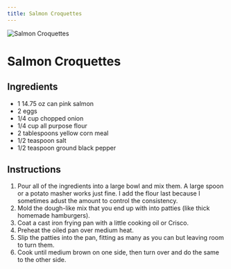 ```yaml
---
title: Salmon Croquettes
---
```


![Salmon Croquettes](https://janoside.github.io/random/images/salmon-croquettes.jpg)

# Salmon Croquettes 

## Ingredients

* 1 14.75 oz can pink salmon
* 2 eggs
* 1/4 cup chopped onion
* 1/4 cup all purpose flour
* 2 tablespoons yellow corn meal
* 1/2 teaspoon salt 
* 1/2 teaspoon ground black pepper

## Instructions

1. Pour all of the ingredients into a large bowl and mix them. A large spoon or a potato masher works just fine. I add the flour last because I sometimes adust the amount to control the consistency.
2. Mold the dough-like mix that you end up with into patties (like thick homemade hamburgers).
3. Coat a cast iron frying pan with a little cooking oil or Crisco.
4. Preheat the oiled pan over medium heat.
5. Slip the patties into the pan, fitting as many as you can but leaving room to turn them.
6. Cook until medium brown on one side, then turn over and do the same to the other side. 
